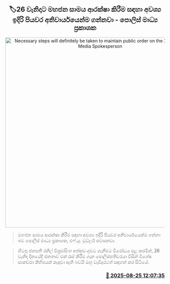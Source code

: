 <p align='center'><b><h2 align='center' title='Necessary steps will definitely be taken to maintain public order on the 26th - Police Media Spokesperson'>🏷26 වැනිදාට මහජන සාමය ආරක්ෂා කිරීම සඳහා අවශ්‍ය ඉදිරි පියවර අනිවාර්යයෙන්ම ගන්නවා - පොලිස් මාධ්‍ය ප්‍රකාශක</h2></b></p>
<p align='center'><img src='https://helakuru.sgp1.cdn.digitaloceanspaces.com/esana/images/lib/police-media-wutler.jpg' width='600' alt='Necessary steps will definitely be taken to maintain public order on the 26th - Police Media Spokesperson'></p>

> මහජන සාමය ආරක්ෂා කිරීම සඳහා අවශ්‍ය ඉදිරි පියවර අනිවාර්යයෙන්ම ගන්නා බව පොලිස් මාධ්‍ය ප්‍රකාශක, එෆ්.යූ. වූට්ලර් පවසනවා.

> හිටපු ජනපති රනිල් වික්‍රමසිංහ අත්අඩංගුවට ගැනීමට විරෝධය පළ කරමින්, 26 වැනිදා දිනයේදී ජනතාව එක් රැස් කිරීම ගැන පොලිස්පතිවරයා විසින් විශේෂ සාකච්ඡා කිහිපයක් කැඳවා ඇති බවයි ඔහු වැඩිදුරටත් සඳහන් කර සිටියේ.



<h3 align='right'><a href='https://www.helakuru.lk/esana/p/113024/'>📅 2025-08-25 12:07:35</a></h3>

